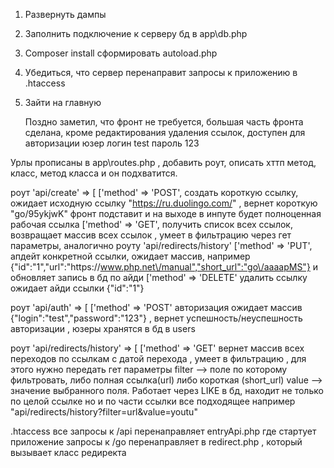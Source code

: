 1. Развернуть дампы
2. Заполнить подключение к серверу бд в app\db.php
3. Composer install сформировать autoload.php 
4. Убедиться, что сервер перенаправит запросы к приложению в .htaccess
5. Зайти на главную
    
    Поздно заметил, что фронт не требуется, большая часть фронта сделана, кроме редактирования удаления ссылок, доступен для авторизации юзер логин test пароль 123


Урлы прописаны в app\routes.php , добавить роут, описать хттп метод, класс, метод класса и он подхватится. 

роут 'api/create' => [
        ['method' => 'POST',  создать короткую ссылку, ожидает исходную ссылку "https://ru.duolingo.com/" , вернет короткую "go/95ykjwK" фронт подставит и на выходе в инпуте будет полноценная рабочая ссылка
        ['method' => 'GET', получить список всех ссылок, возвращает массив всех ссылок , умеет в фильтрацию через гет параметры, аналогично роуту 'api/redirects/history'
        ['method' => 'PUT', апдейт конкретной ссылки, ожидает массив, например {"id":"1","url":"https:\/\/www.php.net\/manual","short_url":"go\/aaaapMS"} и обновляет запись в бд по айди
        ['method' => 'DELETE' удалить ссылку ожидает айди ссылки {"id":"1"}
        


роут 'api/auth' => [
        ['method' => 'POST' авторизация ожидает массив {"login":"test","password":"123"} , вернет успешность/неуспешность авторизации , юзеры хранятся в бд в users
       


роут 'api/redirects/history' => [
        ['method' => 'GET' вернет массив всех переходов по ссылкам с датой перехода , умеет в фильтрацию , для этого нужно передать гет параметры filter --> поле по которому фильтровать, либо полная ссылка(url) либо короткая (short_url)     value --> значение выбранного поля. Работает через LIKE в бд, находит не только по целой ссылке но и по части ссылки все подходящее  например  "api/redirects/history?filter=url&value=youtu"
        
 .htaccess все запросы к /api перенаправляет entryApi.php где стартует приложение
 запросы к /go перенаправляет в redirect.php , который вызывает класс редиректа
    
